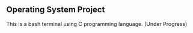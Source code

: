 ## Operating System Project

This is a bash terminal using C programming language. (Under Progress)


